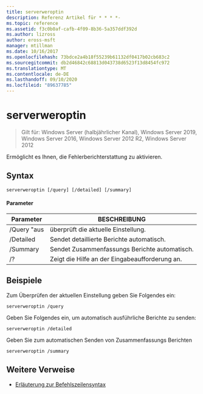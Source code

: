 ```yaml
---
title: serverweroptin
description: Referenz Artikel für * * * *-
ms.topic: reference
ms.assetid: f3c0b0af-cafb-4f09-8b36-5a357ddf392d
ms.author: lizross
author: eross-msft
manager: mtillman
ms.date: 10/16/2017
ms.openlocfilehash: 73bdce2a4b18f55239b61132df0417b02cb683c2
ms.sourcegitcommit: db2d46842c68813d043738d6523f13d8454fc972
ms.translationtype: MT
ms.contentlocale: de-DE
ms.lasthandoff: 09/10/2020
ms.locfileid: "89637785"
---
```

# <a name="serverweroptin"></a>serverweroptin

> Gilt für: Windows Server (halbjährlicher Kanal), Windows Server 2019, Windows Server 2016, Windows Server 2012 R2, Windows Server 2012

Ermöglicht es Ihnen, die Fehlerberichterstattung zu aktivieren.
## <a name="syntax"></a>Syntax
```
serverweroptin [/query] [/detailed] [/summary]
```
#### <a name="parameters"></a>Parameter
|Parameter|BESCHREIBUNG|
|-------|--------|
|/Query "aus|überprüft die aktuelle Einstellung.|
|/Detailed|Sendet detaillierte Berichte automatisch.|
|/Summary|Sendet Zusammenfassungs Berichte automatisch.|
|/?|Zeigt die Hilfe an der Eingabeaufforderung an.|
## <a name="examples"></a>Beispiele
Zum Überprüfen der aktuellen Einstellung geben Sie Folgendes ein:
```
serverweroptin /query
```
Geben Sie Folgendes ein, um automatisch ausführliche Berichte zu senden:
```
serverweroptin /detailed
```
Geben Sie zum automatischen Senden von Zusammenfassungs Berichten
```
serverweroptin /summary
```
## <a name="additional-references"></a>Weitere Verweise
- [Erläuterung zur Befehlszeilensyntax](command-line-syntax-key.md)

